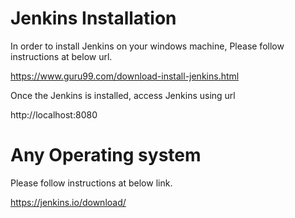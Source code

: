 # Jenkins Installation

In order to install Jenkins on your windows machine, Please follow instructions at below url.

  https://www.guru99.com/download-install-jenkins.html

Once the Jenkins is installed, access Jenkins using url 

  http://localhost:8080

# Any Operating system 

Please follow instructions at below link.

https://jenkins.io/download/

